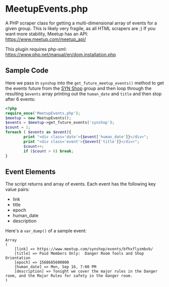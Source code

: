 # MeetupEvents.php

A PHP scraper class for getting a multi-dimensional array of events for a given group.
This is likely very fragile, as all HTML scrapers are ;) If you want more stability, Meetup
has an API: https://www.meetup.com/meetup_api/
 
This plugin requires php-xml: https://www.php.net/manual/en/dom.installation.php


## Sample Code

Here we pass in `synshop` into the `get_future_meetup_events()` method to get the events future from the [SYN Shop](https://www.meetup.com/synshop/events/) group and then loop through the resulting `$events` array printing out the `human_date` and `title` and then stop after 6 events:

```php
<?php
require_once('MeetupEvents.php');
$meetup = new MeetupEvents();
$events = $meetup->get_future_events('synshop');
$count = 1;
foreach ( $events as $event){
        print "<div class='date'>{$event['human_date']}</div>";
        print "<div class='event'>{$event['title']}</div>";
        $count++;
        if ($count > 6) break;
}
```

## Event Elements

The script returns and array of events. Each event has the following key value pairs:

* link
* title
* epoch
* human_date
* description

Here's a `var_dump()` of a sample event:

```
Array
(
    [link] => https://www.meetup.com/synshop/events/bfhxflyzmbvb/
    [title] => Paid Members Only:  Danger Room Tools and Shop Orientation
    [epoch] => 1568685600000
    [human_date] => Mon, Sep 16, 7:00 PM
    [description] => Tonight we cover the major rules in the Danger room, and the Major Rules for safety in the danger room.
)
```